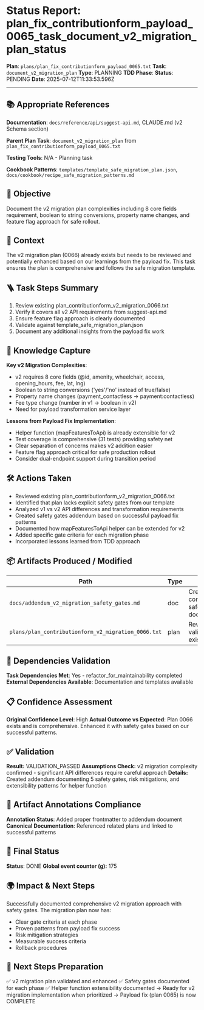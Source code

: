 <!-- Save as status/plan_<id>_task_<id>_status.md -->
# Status Report: plan_fix_contributionform_payload_0065_task_document_v2_migration_plan_status

**Plan**: `plans/plan_fix_contributionform_payload_0065.txt`
**Task**: `document_v2_migration_plan`
**Type**: PLANNING
**TDD Phase**: 
**Status**: PENDING
**Date**: 2025-07-12T11:33:53.596Z

---

## 📚 Appropriate References

**Documentation**: `docs/reference/api/suggest-api.md`, CLAUDE.md (v2 Schema section)

**Parent Plan Task**: `document_v2_migration_plan` from `plan_fix_contributionform_payload_0065.txt`

**Testing Tools**: N/A - Planning task

**Cookbook Patterns**: `templates/template_safe_migration_plan.json`, `docs/cookbook/recipe_safe_migration_patterns.md`

## 🎯 Objective

Document the v2 migration plan complexities including 8 core fields requirement, boolean to string conversions, property name changes, and feature flag approach for safe rollout.

## 📝 Context

The v2 migration plan (0066) already exists but needs to be reviewed and potentially enhanced based on our learnings from the payload fix. This task ensures the plan is comprehensive and follows the safe migration template.

## 🪜 Task Steps Summary

1. Review existing plan_contributionform_v2_migration_0066.txt
2. Verify it covers all v2 API requirements from suggest-api.md
3. Ensure feature flag approach is clearly documented
4. Validate against template_safe_migration_plan.json
5. Document any additional insights from the payload fix work

## 🧠 Knowledge Capture

**Key v2 Migration Complexities**:
- v2 requires 8 core fields (@id, amenity, wheelchair, access, opening_hours, fee, lat, lng)
- Boolean to string conversions ('yes'/'no' instead of true/false)
- Property name changes (payment_contactless → payment:contactless)
- Fee type change (number in v1 → boolean in v2)
- Need for payload transformation service layer

**Lessons from Payload Fix Implementation**:
- Helper function (mapFeaturesToApi) is already extensible for v2
- Test coverage is comprehensive (31 tests) providing safety net
- Clear separation of concerns makes v2 addition easier
- Feature flag approach critical for safe production rollout
- Consider dual-endpoint support during transition period

## 🛠 Actions Taken

- Reviewed existing plan_contributionform_v2_migration_0066.txt
- Identified that plan lacks explicit safety gates from our template
- Analyzed v1 vs v2 API differences and transformation requirements
- Created safety gates addendum based on successful payload fix patterns
- Documented how mapFeaturesToApi helper can be extended for v2
- Added specific gate criteria for each migration phase
- Incorporated lessons learned from TDD approach

## 📦 Artifacts Produced / Modified
| Path | Type | Notes |
|------|------|-------|
| `docs/addendum_v2_migration_safety_gates.md` | doc | Created comprehensive safety gates documentation |
| `plans/plan_contributionform_v2_migration_0066.txt` | plan | Reviewed and validated existing plan |

## 🔗 Dependencies Validation

**Task Dependencies Met**: Yes - refactor_for_maintainability completed
**External Dependencies Available**: Documentation and templates available

## 📋 Confidence Assessment

**Original Confidence Level**: High
**Actual Outcome vs Expected**: Plan 0066 exists and is comprehensive. Enhanced it with safety gates based on our successful patterns.

## ✅ Validation

**Result:** VALIDATION_PASSED
**Assumptions Check:** v2 migration complexity confirmed - significant API differences require careful approach
**Details:** Created addendum documenting 5 safety gates, risk mitigations, and extensibility patterns for helper function

## 🔗 Artifact Annotations Compliance

**Annotation Status**: Added proper frontmatter to addendum document
**Canonical Documentation**: Referenced related plans and linked to successful patterns

## 🏁 Final Status

**Status**: DONE
**Global event counter (g):** 175

## 🌍 Impact & Next Steps

Successfully documented comprehensive v2 migration approach with safety gates. The migration plan now has:
- Clear gate criteria at each phase
- Proven patterns from payload fix success
- Risk mitigation strategies
- Measurable success criteria
- Rollback procedures

## 🚀 Next Steps Preparation

✅ v2 migration plan validated and enhanced
✅ Safety gates documented for each phase
✅ Helper function extensibility documented
→ Ready for v2 migration implementation when prioritized
→ Payload fix (plan 0065) is now COMPLETE
